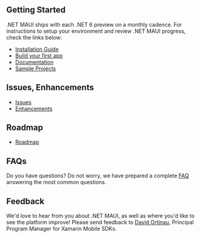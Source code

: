 ## Getting Started

.NET MAUI ships with each .NET 6 preview on a monthly cadence. For instructions to setup your environment and review .NET MAUI progress, check the links below:

* [Installation Guide](https://docs.microsoft.com/dotnet/maui/get-started/installation)
* [Build your first app](https://docs.microsoft.com/dotnet/maui/get-started/first-app?pivots=windows)
* [Documentation](https://docs.microsoft.com/dotnet/maui/)
* [Sample Projects](https://github.com/dotnet/net6-mobile-samples)

## Issues, Enhancements

- [Issues](https://github.com/dotnet/maui/issues)
- [Enhancements](https://github.com/dotnet/maui/issues?q=is%3Aissue+is%3Aopen+label%3Aenhancement)

## Roadmap

- [Roadmap](https://github.com/dotnet/maui/wiki/Roadmap)

## FAQs

Do you have questions? Do not worry, we have prepared a complete [FAQ](https://github.com/dotnet/maui/wiki/FAQs) answering the most common questions.

## Feedback

We'd love to hear from you about .NET MAUI, as well as where you'd like to see the platform improve! Please send feedback to [David Ortinau](mailto:david.ortinau@microsoft.com), Principal Program Manager for Xamarin Mobile SDKs.